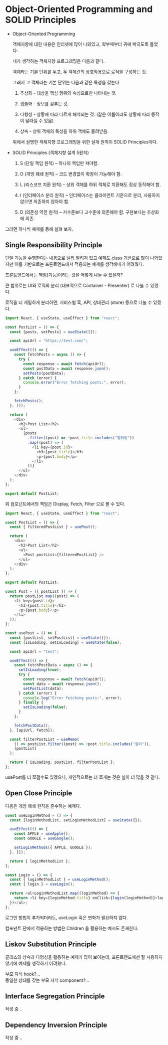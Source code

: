 # Object-Oriented Programming and SOLID Principles

- Object-Oriented Programming

  객체지향에 대한 내용은 인터넷에 많이 나와있고, 학부때부터 귀에 박히도록 들었다.

  내가 생각하는 객체지향 프로그래밍은 다음과 같다.

  객체라는 기본 단위를 두고, 두 객체간의 상호작용으로 로직을 구성하는 것.

  그래서 그 객체라는 기본 단위는 다음과 같은 특성을 갖는다

  1. 추상화 - 대상을 핵심 행위와 속성으로만 나타내는 것.

  2. 캡슐화 - 정보를 감추는 것.

  3. 다형성 - 상황에 따라 다르게 해석되는 것. (같은 이름이라도 상황에 따라 동작이 달라질 수 있음)

  4. 상속 - 상위 객체의 특성을 하위 객체도 물려받음.

  위에서 설명한 객체지향 프로그래밍을 위한 설계 원칙이 SOLID Principles이다.

* SOLID Principles (객체지향 설계 5원칙)

  1. S (단일 책임 원칙) – 하나의 책임만 져야함.

  2. O (개방 폐쇄 원칙) – 코드 변경없이 확장이 가능해야 함.

  3. L (리스코프 치환 원칙) – 상위 객체를 하위 객체로 치환해도 정상 동작해야 함.

  4. I (인터페이스 분리 원칙) – 인터페이스는 클라이언트 기준으로 분리, 사용하지 않으면 의존하지 않아야 함.

  5. D (의존성 역전 원칙) – 저수준보다 고수준에 의존해야 함. 구현보다는 추상화에 의존.

그러면 하나씩 예제를 통해 살펴 보자.

## Single Responsibility Principle

단일 기능을 수행한다는 내용으로 널리 알려져 있고 예제도 class 기반으로 많이 나와있지만 이를 기반으로는 프론트엔드에서 적용되는 예제를 생각해내기 어려웠다.

프론트엔드에서는 책임(기능)이라는 것을 어떻게 나눌 수 있을까?

큰 범위로는 UI와 로직의 분리 (대표적으로 Container - Presenter) 로 나눌 수 있겠다.

로직을 더 세밀하게 분리하면, 서비스별 훅, API, 상태관리 (store) 등으로 나눌 수 있겠다.  

```ts
import React, { useState, useEffect } from "react";

const PostList = () => {
  const [posts, setPosts] = useState([]);

  const apiUrl = "https://test.com/";

  useEffect(() => {
    const fetchPosts = async () => {
      try {
        const response = await fetch(apiUrl);
        const postData = await response.json();
        setPosts(postData);
      } catch (error) {
        console.error("Error fetching posts:", error);
      }
    };

    fetchPosts();
  }, []);

  return (
    <div>
      <h2>Post List</h2>
      <ul>
        {posts
          .filter((post) => !post.title.includes("필터링"))
          .map((post) => (
            <li key={post.id}>
              <h3>{post.title}</h3>
              <p>{post.body}</p>
            </li>
          ))}
      </ul>
    </div>
  );
};

export default PostList;
```

위 컴포넌트에서의 책임은 Display, Fetch, Filter 으로 볼 수 있다.

```ts
import React, { useState, useEffect } from "react";

const PostList = () => {
  const { filteredPostList } = usePost();

  return (
    <div>
      <h2>Post List</h2>
      <ul>
        <Post postList={filteredPostList} />
      </ul>
    </div>
  );
};

export default PostList;
```

```ts
const Post = ({ postList }) => {
  return postList.map((post) => (
    <li key={post.id}>
      <h3>{post.title}</h3>
      <p>{post.body}</p>
    </li>
  ));
};
```

```ts
const usePost = () => {
  const [postList, setPostList] = useState([]);
  const [isLoading, setIsLoading] = useState(false);

  const apiUrl = "test";

  useEffect(() => {
    const fetchPostData = async () => {
      setIsLoading(true);
      try {
        const response = await fetch(apiUrl);
        const data = await response.json();
        setPostList(data);
      } catch (error) {
        console.log("Error fetching posts:", error);
      } finally {
        setIsLoading(false);
      }
    };

    fetchPostData();
  }, [apiUrl, fetch]);

  const filterPostList = useMemo(
    () => postList.filter((post) => !post.title.includes("필터")),
    [postList]
  );

  return { isLoading, postList, filterPostList };
};
```

usePost를 더 쪼갤수도 있겠으나, 개인적으로는 더 쪼개는 것은 실이 더 많을 것 같다.

## Open Close Principle

다음은 개방 폐쇄 원칙을 준수하는 예제다.

```ts
const useLoginMethod = () => {
  const [loginMethodList, setLoginMethodList] = useState({});

  useEffect(() => {
    const APPLE = useApple();
    const GOOGLE = useGoogle();

    setLoginMethods({ APPLE, GOOGLE });
  }, []);

  return { loginMethodList };
};
```

```ts
const Login = () => {
  const { loginMethodList } = useLoginMethod();
  const { login } = useLogin();

  return <ul>LoginMethodList.map((loginMethod) => {
    return <li key={loginMethod.title} onClick={login(loginMethod)}>loginMethod.title</li>
  })</ul>;
};
```

로그인 방법이 추가되더라도, useLogin 훅은 변화가 필요하지 않다.

컴포넌트 단에서 적용하는 방법은 Children 을 활용하는 예시도 존재한다.

## Liskov Substitution Principle

클래스의 상속과 다형성을 활용하는 예제가 많이 보이는데, 프론트엔드에선 잘 사용하지 않기에 예제를 생각하기 어려웠다.

부모 자식 hook? ..  
동일한 상태를 갖는 부모 자식 component? ..

## Interface Segregation Principle

작성 중 ..

## Dependency Inversion Principle

작성 중 ..
